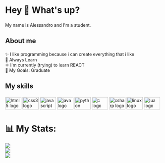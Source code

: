<h1 align="left">Hey 👋 What's up?</h1>

###

<p align="left">My name is Alessandro and I'm a student.</p>

###

<h2 align="left">About me</h2>

###

<p align="left">✨ I like programming because i can create everything that i like<br>🧠 Always Learn <br>⚛️ I'm currently (trying) to learn REACT<br>🎯 My Goals: Graduate</p>

###

<h2 align="left">My skills</h2>

###

<div align="left">
  <img src="https://cdn.jsdelivr.net/gh/devicons/devicon/icons/html5/html5-original.svg" height="40" width="52" alt="html5 logo"  />
  <img src="https://cdn.jsdelivr.net/gh/devicons/devicon/icons/css3/css3-original.svg" height="40" width="52" alt="css3 logo"  />
  <img src="https://cdn.jsdelivr.net/gh/devicons/devicon/icons/javascript/javascript-original.svg" height="40" width="52" alt="javascript logo"  />
  <img src="https://cdn.jsdelivr.net/gh/devicons/devicon/icons/java/java-original.svg" height="40" width="52" alt="java logo"  />
  <img src="https://cdn.jsdelivr.net/gh/devicons/devicon/icons/python/python-original.svg" height="40" width="52" alt="python logo"  />
  <img src="https://cdn.jsdelivr.net/gh/devicons/devicon/icons/c/c-original.svg" height="40" width="52" alt="c logo"  />
  <img src="https://cdn.jsdelivr.net/gh/devicons/devicon/icons/csharp/csharp-original.svg" height="40" width="52" alt="csharp logo"  />
  <img src="https://cdn.jsdelivr.net/gh/devicons/devicon/icons/linux/linux-original.svg" height="40" width="52" alt="linux logo"  />
  <img src="https://cdn.jsdelivr.net/gh/devicons/devicon/icons/lua/lua-original.svg" height="40" width="52" alt="lua logo"  />
</div>

###

# 📊 My Stats:
![](https://github-readme-stats.vercel.app/api?username=1lgrand&theme=dark&hide_border=false&include_all_commits=false&count_private=false)<br/>
![](https://github-readme-streak-stats.herokuapp.com/?user=1lgrand&theme=dark&hide_border=false)<br/>
![](https://github-readme-stats.vercel.app/api/top-langs/?username=1lgrand&theme=dark&hide_border=false&include_all_commits=false&count_private=false&layout=compact)
